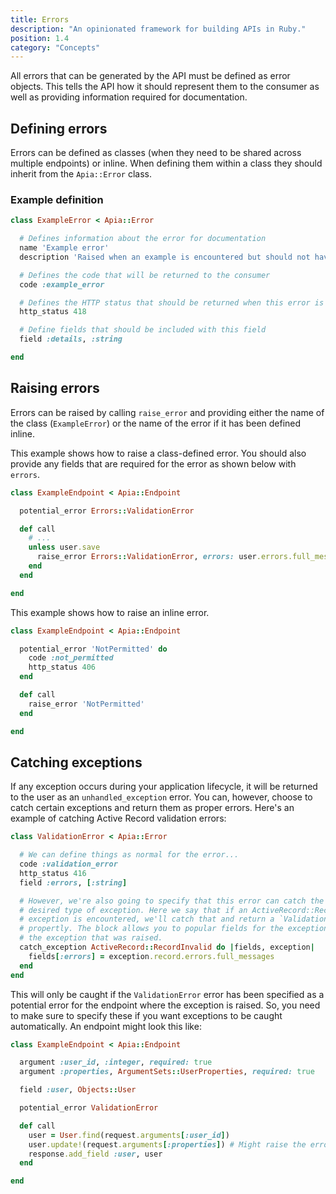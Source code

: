 ```yaml
---
title: Errors
description: "An opinionated framework for building APIs in Ruby."
position: 1.4
category: "Concepts"
---
```


All errors that can be generated by the API must be defined as error objects. This tells the API how it should represent them to the consumer as well as providing information required for documentation.

## Defining errors

Errors can be defined as classes (when they need to be shared across multiple endpoints) or inline. When defining them within a class they should inherit from the `Apia::Error` class.

### Example definition

```ruby
class ExampleError < Apia::Error

  # Defines information about the error for documentation
  name 'Example error'
  description 'Raised when an example is encountered but should not have been'

  # Defines the code that will be returned to the consumer
  code :example_error

  # Defines the HTTP status that should be returned when this error is encountered
  http_status 418

  # Define fields that should be included with this field
  field :details, :string

end
```

## Raising errors

Errors can be raised by calling `raise_error` and providing either the name of the class (`ExampleError`) or the name of the error if it has been defined inline.

This example shows how to raise a class-defined error. You should also provide any fields that are required for the error as shown below with `errors`.

```ruby
class ExampleEndpoint < Apia::Endpoint

  potential_error Errors::ValidationError

  def call
    # ...
    unless user.save
      raise_error Errors::ValidationError, errors: user.errors.full_messages
    end
  end

end
```

This example shows how to raise an inline error.

```ruby
class ExampleEndpoint < Apia::Endpoint

  potential_error 'NotPermitted' do
    code :not_permitted
    http_status 406
  end

  def call
    raise_error 'NotPermitted'
  end

end
```

## Catching exceptions

If any exception occurs during your application lifecycle, it will be returned to the user as an `unhandled_exception` error. You can, however, choose to catch certain exceptions and return them as proper errors. Here's an example of catching Active Record validation errors:

```ruby
class ValidationError < Apia::Error

  # We can define things as normal for the error...
  code :validation_error
  http_status 416
  field :errors, [:string]

  # However, we're also going to specify that this error can catch the
  # desired type of exception. Here we say that if an ActiveRecord::RecordInvalid
  # exception is encountered, we'll catch that and return a `ValidationError`
  # propertly. The block allows you to popular fields for the exception from
  # the exception that was raised.
  catch_exception ActiveRecord::RecordInvalid do |fields, exception|
    fields[:errors] = exception.record.errors.full_messages
  end
end
```

This will only be caught if the `ValidationError` error has been specified as a potential error for the endpoint where the exception is raised. So, you need to make sure to specify these if you want exceptions to be caught automatically. An endpoint might look this like:

```ruby
class ExampleEndpoint < Apia::Endpoint

  argument :user_id, :integer, required: true
  argument :properties, ArgumentSets::UserProperties, required: true

  field :user, Objects::User

  potential_error ValidationError

  def call
    user = User.find(request.arguments[:user_id])
    user.update!(request.arguments[:properties]) # Might raise the error here but will be caught
    response.add_field :user, user
  end

end
```
